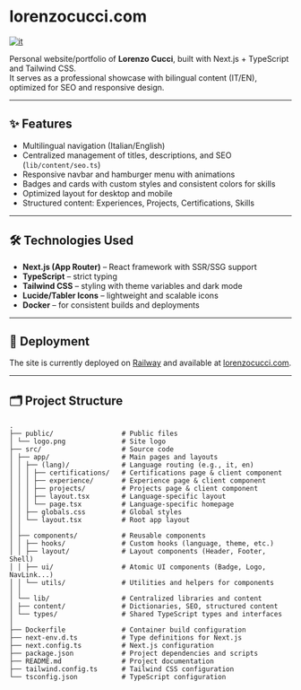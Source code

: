 # lorenzocucci.com

[![it](https://img.shields.io/badge/lang-italiano-green.svg)](https://github.com/lcucci/lorenzocucci.com/blob/main/README.it.md)

Personal website/portfolio of **Lorenzo Cucci**, built with Next.js + TypeScript and Tailwind CSS.  
It serves as a professional showcase with bilingual content (IT/EN), optimized for SEO and responsive design.

---

## ✨ Features

* Multilingual navigation (Italian/English)
* Centralized management of titles, descriptions, and SEO (`lib/content/seo.ts`)
* Responsive navbar and hamburger menu with animations
* Badges and cards with custom styles and consistent colors for skills
* Optimized layout for desktop and mobile
* Structured content: Experiences, Projects, Certifications, Skills

---

## 🛠️ Technologies Used

* **Next.js (App Router)** – React framework with SSR/SSG support
* **TypeScript** – strict typing
* **Tailwind CSS** – styling with theme variables and dark mode
* **Lucide/Tabler Icons** – lightweight and scalable icons
* **Docker** – for consistent builds and deployments

---

## 🚀 Deployment

The site is currently deployed on [Railway](https://railway.app) and available at [lorenzocucci.com](https://lorenzocucci.com).

---

## 🗂️ Project Structure

```
.
├── public/                 # Public files
│ └── logo.png              # Site logo
├── src/                    # Source code
│ ├── app/                  # Main pages and layouts
│ │ ├── (lang)/             # Language routing (e.g., it, en)
│ │ │ ├── certifications/   # Certifications page & client component
│ │ │ ├── experience/       # Experience page & client component
│ │ │ ├── projects/         # Projects page & client component
│ │ │ ├── layout.tsx        # Language-specific layout
│ │ │ └── page.tsx          # Language-specific homepage
│ │ ├── globals.css         # Global styles
│ │ └── layout.tsx          # Root app layout
│ │
│ ├── components/           # Reusable components
│ │ ├── hooks/              # Custom hooks (language, theme, etc.)
│ │ ├── layout/             # Layout components (Header, Footer, Shell)
│ │ ├── ui/                 # Atomic UI components (Badge, Logo, NavLink...)
│ │ └── utils/              # Utilities and helpers for components
│ │
│ └── lib/                  # Centralized libraries and content
│ ├── content/              # Dictionaries, SEO, structured content
│ └── types/                # Shared TypeScript types and interfaces
│
├── Dockerfile              # Container build configuration
├── next-env.d.ts           # Type definitions for Next.js
├── next.config.ts          # Next.js configuration
├── package.json            # Project dependencies and scripts
├── README.md               # Project documentation
├── tailwind.config.ts      # Tailwind CSS configuration
└── tsconfig.json           # TypeScript configuration
```